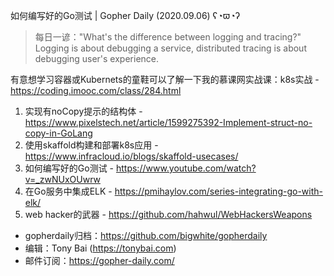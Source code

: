 如何编写好的Go测试 | Gopher Daily (2020.09.06) ʕ◔ϖ◔ʔ

>每日一谚："What's the difference between logging and tracing?" Logging is about debugging a service, distributed tracing is about debugging user's experience.

有意想学习容器或Kubernets的童鞋可以了解一下我的慕课网实战课：k8s实战 - https://coding.imooc.com/class/284.html

1. 实现有noCopy提示的结构体 - https://www.pixelstech.net/article/1599275392-Implement-struct-no-copy-in-GoLang
2. 使用skaffold构建和部署k8s应用 - https://www.infracloud.io/blogs/skaffold-usecases/
3. 如何编写好的Go测试 - https://www.youtube.com/watch?v=_zwNUxOUwrw
4. 在Go服务中集成ELK - https://pmihaylov.com/series-integrating-go-with-elk/
5. web hacker的武器 - https://github.com/hahwul/WebHackersWeapons



* gopherdaily归档：https://github.com/bigwhite/gopherdaily
* 编辑：Tony Bai (https://tonybai.com)
* 邮件订阅：https://gopher-daily.com/



